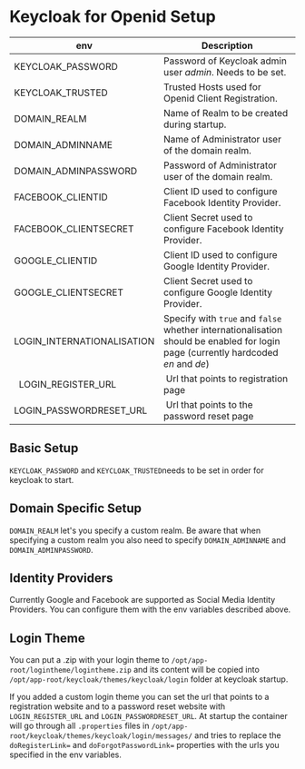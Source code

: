 # Keycloak for Openid Setup

| env                                   | Description                                                                     |
|------                                 |-------------                                                                    |
|  KEYCLOAK_PASSWORD                    | Password of Keycloak admin user *admin*. Needs to be set.                       |
|  KEYCLOAK_TRUSTED                     | Trusted Hosts used for Openid Client Registration.                              |
|  DOMAIN_REALM                         | Name of Realm to be created during startup.                                     |
|  DOMAIN_ADMINNAME                     | Name of Administrator user of the domain realm.                                 |
|  DOMAIN_ADMINPASSWORD                 | Password of Administrator user of the domain realm.                             |
|  FACEBOOK_CLIENTID                    | Client ID used to configure Facebook Identity Provider.                         |
|  FACEBOOK_CLIENTSECRET                | Client Secret used to configure Facebook Identity Provider.                     |
|  GOOGLE_CLIENTID                      | Client ID used to configure Google Identity Provider.                           |
|  GOOGLE_CLIENTSECRET                  | Client Secret used to configure Google Identity Provider.                       |
|  LOGIN_INTERNATIONALISATION           | Specify with `true` and `false` whether internationalisation should be enabled for login page (currently hardcoded *en* and *de*) |
|  LOGIN_REGISTER_URL                   | Url that points to registration page |
|  LOGIN_PASSWORDRESET_URL              | Url that points to the password reset page |

## Basic Setup

`KEYCLOAK_PASSWORD` and `KEYCLOAK_TRUSTED`needs to be set in order for keycloak
to start.

## Domain Specific Setup

`DOMAIN_REALM` let's you specify a custom realm. Be aware that when specifying a
custom realm you also need to specify `DOMAIN_ADMINNAME` and `DOMAIN_ADMINPASSWORD`.

## Identity Providers

Currently Google and Facebook are supported as Social Media Identity Providers.
You can configure them with the env variables described above.

## Login Theme

You can put a .zip with your login theme to `/opt/app-root/logintheme/logintheme.zip`
and its content will be copied into `/opt/app-root/keycloak/themes/keycloak/login`
folder at keycloak startup.

If you added a custom login theme you can set the url that points to a registration
website and to a password reset website with `LOGIN_REGISTER_URL` and `LOGIN_PASSWORDRESET_URL`.
At startup the container will go through all `.properties` files in `/opt/app-root/keycloak/themes/keycloak/login/messages/`
and tries to replace the `doRegisterLink=` and `doForgotPasswordLink=` properties
with the urls you specified in the env variables.
